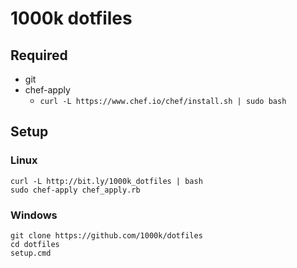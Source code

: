 1000k dotfiles
==============

Required
--------
- git
- chef-apply
  - `curl -L https://www.chef.io/chef/install.sh | sudo bash`


Setup
-----

### Linux

```
curl -L http://bit.ly/1000k_dotfiles | bash
sudo chef-apply chef_apply.rb
```

### Windows

```
git clone https://github.com/1000k/dotfiles
cd dotfiles
setup.cmd
```

